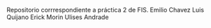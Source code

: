 Repositorio corrrespondiente a práctica 2 de FIS. 
Emilio Chavez
Luis Quijano
Erick Morin
Ulises Andrade
